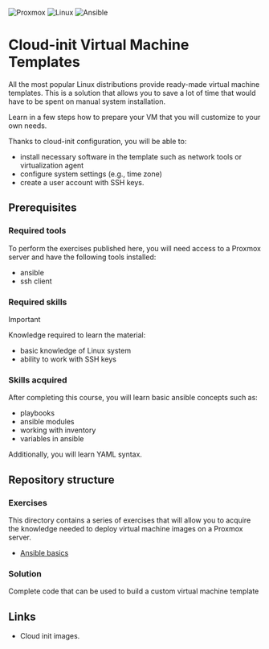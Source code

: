 ![Proxmox](https://img.shields.io/badge/proxmox-proxmox?style=for-the-badge&logo=proxmox&logoColor=%23E57000&labelColor=%232b2a33&color=%232b2a33)
![Linux](https://img.shields.io/badge/Linux-FCC624?style=for-the-badge&logo=linux&logoColor=black)
![Ansible](https://img.shields.io/badge/ansible-%231A1918.svg?style=for-the-badge&logo=ansible&logoColor=white)

# Cloud-init Virtual Machine Templates
All the most popular Linux distributions provide ready-made virtual machine templates. This is a solution that allows you to save a lot of time that would have to be spent on manual system installation.

Learn in a few steps how to prepare your VM that you will customize to your own needs.

Thanks to cloud-init configuration, you will be able to:
* install necessary software in the template such as network tools or virtualization agent
* configure system settings (e.g., time zone)
* create a user account with SSH keys.

## Prerequisites

### Required tools
To perform the exercises published here, you will need access to a Proxmox server and have the following tools installed:
* ansible
* ssh client

### Required skills
> [!IMPORTANT]
> Knowledge required to learn the material:
> * basic knowledge of Linux system
> * ability to work with SSH keys

### Skills acquired
After completing this course, you will learn basic ansible concepts such as:
* playbooks
* ansible modules
* working with inventory
* variables in ansible

Additionally, you will learn YAML syntax.


## Repository structure
### Exercises
This directory contains a series of exercises that will allow you to acquire the knowledge needed to deploy virtual machine images on a Proxmox server.

* [Ansible basics](excercises/01-ansible-basics/Readme.md)

### Solution
Complete code that can be used to build a custom virtual machine template

## Links
* Cloud init images.